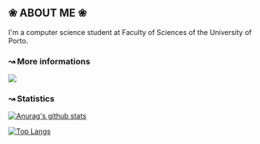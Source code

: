 ## ❀ ABOUT ME ❀
I'm a computer science student at Faculty of Sciences of the University of Porto.

### ↝ More informations
<div id = "badges">
  <a href = "https://www.linkedin.com/in/marisa-azevedo-ab6648222">
    <img src = "https://img.shields.io/badge/-LINKEDIN-C3B1E1?style=for-the-badge&logo=linkedin&logoColor=black%22%20alt=%22LinkedIn%20Badge%22/"/>
  </a>
 </div>
 <img src="https://komarev.com/ghpvc/?username=marisaazevedo&style=flat-square&color=C3B1E1" alt=""/>

  
### ↝ Statistics
[![Anurag's github stats](https://github-readme-stats.vercel.app/api?username=marisaazevedo&theme=graywhite)](https://github.com/anuraghazra/github-readme-stats)

[![Top Langs](https://github-readme-stats.vercel.app/api/top-langs/?username=marisaazevedo&theme=graywhite)](https://github.com/anuraghazra/github-readme-stats)
